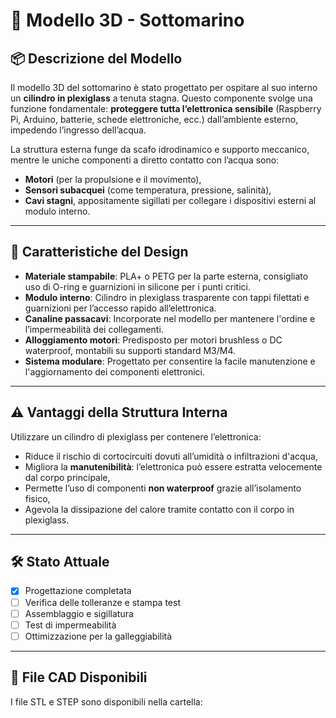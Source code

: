 # 🌊 Modello 3D - Sottomarino

## 📦 Descrizione del Modello

Il modello 3D del sottomarino è stato progettato per ospitare al suo interno un **cilindro in plexiglass** a tenuta stagna. Questo componente svolge una funzione fondamentale: **proteggere tutta l’elettronica sensibile** (Raspberry Pi, Arduino, batterie, schede elettroniche, ecc.) dall’ambiente esterno, impedendo l’ingresso dell’acqua.

La struttura esterna funge da scafo idrodinamico e supporto meccanico, mentre le uniche componenti a diretto contatto con l’acqua sono:
- **Motori** (per la propulsione e il movimento),
- **Sensori subacquei** (come temperatura, pressione, salinità),
- **Cavi stagni**, appositamente sigillati per collegare i dispositivi esterni al modulo interno.

---

## 🧩 Caratteristiche del Design

- **Materiale stampabile**: PLA+ o PETG per la parte esterna, consigliato uso di O-ring e guarnizioni in silicone per i punti critici.
- **Modulo interno**: Cilindro in plexiglass trasparente con tappi filettati e guarnizioni per l’accesso rapido all’elettronica.
- **Canaline passacavi**: Incorporate nel modello per mantenere l'ordine e l’impermeabilità dei collegamenti.
- **Alloggiamento motori**: Predisposto per motori brushless o DC waterproof, montabili su supporti standard M3/M4.
- **Sistema modulare**: Progettato per consentire la facile manutenzione e l'aggiornamento dei componenti elettronici.

---

## ⚠️ Vantaggi della Struttura Interna

Utilizzare un cilindro di plexiglass per contenere l’elettronica:
- Riduce il rischio di cortocircuiti dovuti all’umidità o infiltrazioni d'acqua,
- Migliora la **manutenibilità**: l’elettronica può essere estratta velocemente dal corpo principale,
- Permette l’uso di componenti **non waterproof** grazie all’isolamento fisico,
- Agevola la dissipazione del calore tramite contatto con il corpo in plexiglass.

---

## 🛠️ Stato Attuale

- [x] Progettazione completata  
- [ ] Verifica delle tolleranze e stampa test  
- [ ] Assemblaggio e sigillatura  
- [ ] Test di impermeabilità  
- [ ] Ottimizzazione per la galleggiabilità

---

## 📁 File CAD Disponibili

I file STL e STEP sono disponibili nella cartella:

